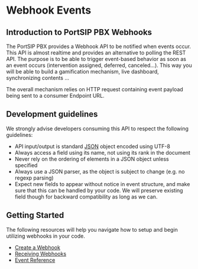 # Webhook Events

## Introduction to PortSIP PBX Webhooks

The PortSIP PBX provides a Webhook API to be notified when events occur. This API is almost realtime and provides an alternative to polling the REST API. The purpose is to be able to trigger event-based behavior as soon as an event occurs (intervention assigned, deferred, canceled...). This way you will be able to build a gamification mechanism, live dashboard, synchronizing contents ...

The overall mechanism relies on HTTP request containing event payload being sent to a consumer Endpoint URL.

## Development guidelines <a href="#development-guidelines" id="development-guidelines"></a>

We strongly advise developers consuming this API to respect the following guidelines:

* API input/output is standard [JSON](https://www.ietf.org/rfc/rfc4627.txt) object encoded using UTF-8
* Always access a field using its name, not using its rank in the document
* Never rely on the ordering of elements in a JSON object unless specified
* Always use a JSON parser, as the object is subject to change (e.g. no regexp parsing)
* Expect new fields to appear without notice in event structure, and make sure that this can be handled by your code. We will preserve existing field though for backward compatibility as long as we can.

## Getting Started <a href="#getting-started" id="getting-started"></a>

The following resources will help you navigate how to setup and begin utilizing webhooks in your code.

* [Create a Webhook](registering-a-webhook.md)
* [Receiving Webhooks](receiving-events-via-a-webhook.md)
* [Event Reference](event-reference.md)

